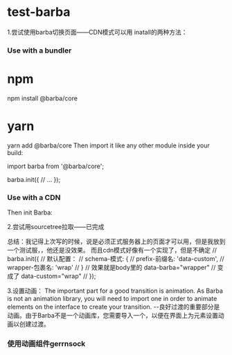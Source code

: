 # test-barba
1.尝试使用barba切换页面——CDN模式可以用
inatall的两种方法： 

<h3>Use with a bundler</h3>

# npm
npm install @barba/core

# yarn
yarn add @barba/core
Then import it like any other module inside your build:

import barba from '@barba/core';

barba.init({
  // ...
});


<h3>Use with a CDN</h3>

<!-- unpkg -->
<script src="https://unpkg.com/@barba/core"></script>

<!-- jsdelivr -->
<script src="https://cdn.jsdelivr.net/npm/@barba/core"></script>
Then init Barba:

<script>
  barba.init({
    // ...
  })
</script>

2.尝试用sourcetree拉取——已完成

总结：我记得上次写的时候，说是必须正式服务器上的页面才可以用，但是我放到一个测试服，，他还是没效果。
而且cdn模式好像有一个实现了，但是不确定
// barba.init({
//     默认配置：
//     schema-模式: {
//         prefix-前缀名: 'data-custom',
//         wrapper-包裹名: 'wrap'
//     }
//    效果就是body里的  data-barba="wrapper"
//    变成了  data-custom="wrap"
// });

3.设置动画：
The important part for a good transition is animation. As Barba is not an animation library, you will need to import one in order to animate elements on the interface to create your transition.
--良好过渡的重要部分是动画。由于Barba不是一个动画库，您需要导入一个，以便在界面上为元素设置动画以创建过渡。

<h3>使用动画组件gerrnsock</h3>